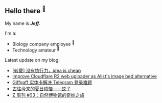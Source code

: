 ## Hello there <sup>👋</sup>  

My name is **_Jeff_**.  

I'm a:  

- Biology company employee <sup>🧬</sup>   
- Technology amateur <sup>📱</sup>    

Latest update on my blog:
  
- [[转载] 没有执行力，idea is cheap](https://blog.zzbd.org/ideaischeap/) 
- [Improve Cloudflare R2 web uploader as Alist's image bed alternative](https://blog.zzbd.org/cf-r2-uploader/) 
- [Giffgaff 实体卡解决 Telegram 登录难题](https://blog.zzbd.org/giffgaff/) 
- [古往今来的夏日烦恼——蚊子](https://blog.zzbd.org/wenzi/) 
- [Z 周刊 #03：自然博物馆的奇妙之旅](https://blog.zzbd.org/weekly-dairy3/) 
